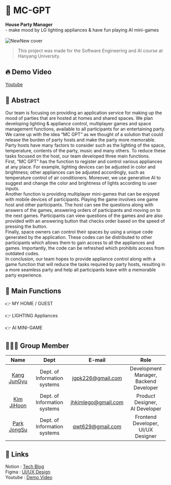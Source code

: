 # 🎉 MC-GPT
**House Party Manager**<br>- make mood by LG lighting appliances & have fun playing AI mini-games<br><br>
![NewNew cover](https://github.com/MC-NUGU/.github/assets/88271395/44750937-e900-445b-bfe3-6dd6c58669c8)<br>


> This project was made for the Software Engineering and AI course at Hanyang University.
## 🔥 Demo Video
[Youtube](https://youtu.be/Zuw6sY8JN80?feature=shared)

## 📌 Abstract
Our team is focusing on providing an application service for making up the mood of parties that are hosted at homes and shared spaces. We plan developing lighting & appliance control, multiplayer games and space management functions, available to all participants for an entertaining party.
We came up with the idea “MC GPT” as we thought of a solution that could release the burden of party hosts and make the party more memorable. Party hosts have many factors to consider such as the lighting of the space, temperature, contents of the party, music and many others. To reduce these tasks focused on the host, our team developed three main functions.<br>
First, “MC GPT” has the function to register and control various appliances at any place. For example, lighting devices can be adjusted in color and brightness; other appliances can be adjusted accordingly, such as temperature control of air conditioners. Moreover, we use generative AI to suggest and change the color and brightness of lights according to user inputs.<br>
Another function is providing multiplayer mini-games that can be enjoyed with mobile devices of participants. Playing the game involves one game host and other participants. The host can see the questions along with answers of the games, answering orders of participants and moving on to the next games. Participants can view questions of the games and are also provided with an answering button that checks order based on the speed of pressing the button.<br>
Finally, space owners can control their spaces by using a unique code generated by the application. These codes can be distributed to other participants which allows them to gain access to all the appliances and games. Importantly, the code can be refreshed which prohibits access from outdated codes.<br>
In conclusion, our team hopes to provide appliance control along with a game function that will reduce the tasks required by party hosts, resulting in a more seamless party and help all participants leave with a memorable party experience.

## 🌟 Main Functions
👉 MY HOME / GUEST
 
👉 LIGHTING Appliances

👉 AI MINI-GAME

## 🙋🏻‍♂️ Group Member
|Name|Dept|E-mail|Role|
|:---:|:---:|:---:|:---:|
|[Kang JunGyu](https://github.com/jgpk226)|Dept. of Information systems|jgpk226@gmail.com|Development Manager, <br/>Backend Developer|
|[Kim JiHoon](https://github.com/wild-turkey)|Dept. of Information systems|jhkimlego@gmail.com|Product Designer, <br/>AI Developer|
|[Park JongSu](https://github.com/orangejoam)|Dept. of Information systems|qwt629@gmail.com|Frontend Developer, <br/>UI/UX Designer|

## 🔗 Links
Notion : [Tech Blog](https://mc-gpt.notion.site/MC-GPT-d780fa5713bc4b0e88a0c9328e2fa0ea) <br>
Figma : [UI/UX Design](https://www.figma.com/file/xfyy1xcE2wPWb9aKeYdMPS/MC-NUGU?type=design&node-id=364%3A3249&mode=design&t=fTWysp1sUDscYntz-1) <br>
Youtube : [Demo Video](https://youtu.be/Zuw6sY8JN80?feature=shared) <br>
